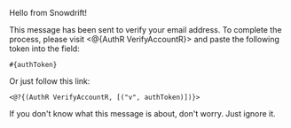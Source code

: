 Hello from Snowdrift!

This message has been sent to verify your email address. To complete the
process, please visit <@{AuthR VerifyAccountR}> and
paste the following token into the field:

    #{authToken}

Or just follow this link:

    <@?{(AuthR VerifyAccountR, [("v", authToken)])}>

If you don't know what this message is about, don't worry. Just ignore
it.
